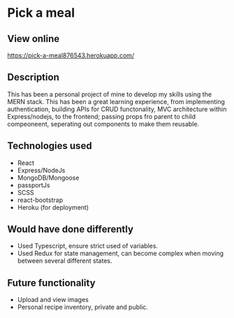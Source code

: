 # Pick a meal

## View online
https://pick-a-meal876543.herokuapp.com/

## Description
This has been a personal project of mine to develop my skills using the MERN stack. This has been a great learning experience, from implementing authentication, building APIs for CRUD functonality, MVC architecture within Express/nodejs, to the frontend; passing props fro parent to child compeoneent, seperating out components to make them reusable. 

## Technologies used
- React
- Express/NodeJs
- MongoDB/Mongoose
- passportJs
- SCSS
- react-bootstrap
- Heroku (for deployment)

## Would have done differently
- Used Typescript, ensure strict used of variables. 
- Used Redux for state management, can become complex when moving between several different states.

## Future functionality
- Upload and view images
- Personal recipe inventory, private and public.
